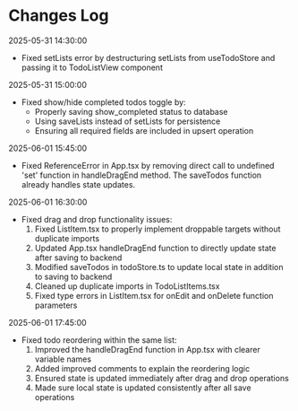 # Changes Log

2025-05-31 14:30:00
- Fixed setLists error by destructuring setLists from useTodoStore and passing it to TodoListView component

2025-05-31 15:00:00
- Fixed show/hide completed todos toggle by:
  - Properly saving show_completed status to database
  - Using saveLists instead of setLists for persistence
  - Ensuring all required fields are included in upsert operation

2025-06-01 15:45:00
- Fixed ReferenceError in App.tsx by removing direct call to undefined 'set' function in handleDragEnd method. The saveTodos function already handles state updates.

2025-06-01 16:30:00
- Fixed drag and drop functionality issues:
  1. Fixed ListItem.tsx to properly implement droppable targets without duplicate imports
  2. Updated App.tsx handleDragEnd function to directly update state after saving to backend
  3. Modified saveTodos in todoStore.ts to update local state in addition to saving to backend
  4. Cleaned up duplicate imports in TodoListItems.tsx
  5. Fixed type errors in ListItem.tsx for onEdit and onDelete function parameters

2025-06-01 17:45:00
- Fixed todo reordering within the same list:
  1. Improved the handleDragEnd function in App.tsx with clearer variable names
  2. Added improved comments to explain the reordering logic
  3. Ensured state is updated immediately after drag and drop operations
  4. Made sure local state is updated consistently after all save operations